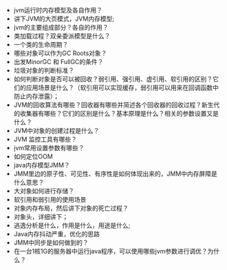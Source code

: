 - jvm运行时内存模型及各自作用？
- 讲下JVM的大页模式，JVM内存模型;
- jvm的主要组成部分？各自的作用？
- 类加载过程？双亲委派模型是什么？
- 一个类的生命周期？
- 哪些对象可以作为GC Roots对象？
- 出发MinorGC 和 FullGC的条件？
- 垃圾对象的判断标准？
- 如何判断对象是否可以被回收？弱引用、强引用、虚引用、软引用的区别？它们的应用场景是什么？（软引用可以实现缓存，弱引用可以用来在回调函数中防止内存泄露）；
- JVM的回收算法有哪些？回收器有哪些并简述各个回收器的回收过程？新生代的收集器有哪些？它们的区别是什么？基本原理是什么？相关的参数设置又是什么？
- JVM中对象的创建过程是什么？
- JVM 监控工具有哪些？
- jvm常用设置参数有哪些？
- 如何定位OOM
- java内存模型JMM？
- JMM里边的原子性、可见性、有序性是如何体现出来的，JMM中内存屏障是什么意思？
- 大对象如何进行存储？
- 软引用和弱引用的使用场景
- 对象内存布局，然后讲下对象的死亡过程？
- 对象头，详细讲下；
- 逃逸分析是什么，作用是什么，用途是什么;
- Java内存抖动严重，优化的思路
- JMM中同步是如何做到的？
- 在一台1核1G的服务器中运行java程序，可以使用哪些jvm参数进行调优？为什么？
